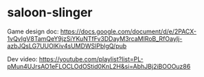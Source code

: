 # saloon-slinger
 
Game design doc: https://docs.google.com/document/d/e/2PACX-1vQvIgV8TamQeY9jzSiYKuNTfFv3DDayM3rcaMlRoB_RfOayIj-azbJQsLG7UUOlKiv4sUMDWSlPblgQ/pub

Dev video: https://youtube.com/playlist?list=PL-pMun4UJrsAO1eFLOCLOdOStid0KnL2H&si=AbhJBj2iBOOOuz86
